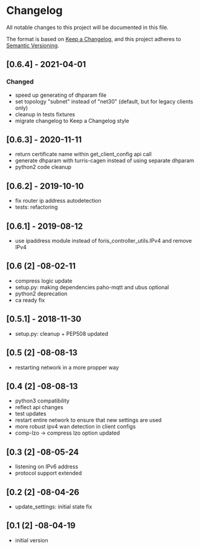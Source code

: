 # Changelog
All notable changes to this project will be documented in this file.

The format is based on [Keep a Changelog](https://keepachangelog.com/en/1.0.0/),
and this project adheres to [Semantic Versioning](https://semver.org/spec/v2.0.0.html).

## [0.6.4] - 2021-04-01
### Changed
- speed up generating of dhparam file
- set topology "subnet" instead of "net30" (default, but for legacy clients only)
- cleanup in tests fixtures
- migrate changelog to Keep a Changelog style

## [0.6.3] - 2020-11-11
- return certificate name within get_client_config api call
- generate dhparam with turris-cagen instead of using separate dhparam
- python2 code cleanup

## [0.6.2] - 2019-10-10
- fix router ip address autodetection
- tests: refactoring

## [0.6.1] - 2019-08-12
- use ipaddress module instead of foris_controller_utils.IPv4 and remove IPv4

## [0.6 (2] -08-02-11
- compress logic update
- setup.py: making dependencies paho-mqtt and ubus optional
- python2 deprecation
- ca ready fix

## [0.5.1] - 2018-11-30
- setup.py: cleanup + PEP508 updated

## [0.5 (2] -08-08-13
- restarting network in a more propper way

## [0.4 (2] -08-08-13
- python3 compatibility
- reflect api changes
- test updates
- restart entire network to ensure that new settings are used
- more robust ipv4 wan detection in client configs
- comp-lzo -> compress lzo option updated

## [0.3 (2] -08-05-24
- listening on IPv6 address
- protocol support extended

## [0.2 (2] -08-04-26
- update_settings: initial state fix

## [0.1 (2] -08-04-19
- initial version
